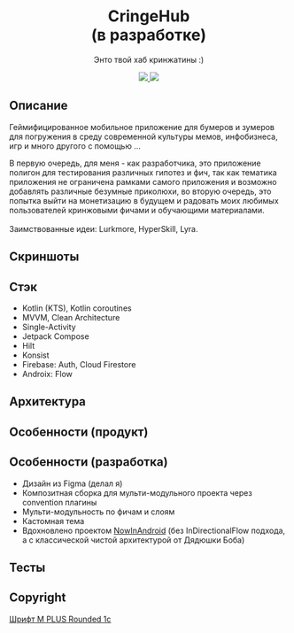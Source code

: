 <h1 align="center">CringeHub <br /> (в разработке)</h1>
<p align="center">
Энто твой хаб кринжатины :)
</p>
<p align="center">
  <a href="https://github.com/RomaZykov/CringeHub/blob/master/README.md">
    <img src="https://img.shields.io/badge/lang-en-yellow" />
  </a>
  <a href="https://github.com/RomaZykov/CringeHub/blob/master/README.ru.md">
    <img src="https://img.shields.io/badge/%D1%8F%D0%B7%D1%8B%D0%BA-%D1%80%D1%83%D1%81%D1%81%D0%BA%D0%B8%D0%B9-orange" />
  </a>
</p>
<p align="center">

## Описание
  Геймифицированное мобильное приложение для бумеров и зумеров для погружения в среду современной культуры мемов, инфобизнеса, игр и много другого с помощью ... 
  
  В первую очередь, для меня - как разработчика, это приложение полигон для тестирования различных гипотез и фич, так как тематика приложения не ограничена рамками самого приложения и возможно добавлять различные безумные приколюхи, во вторую очередь, это попытка выйти на монетизацию в будущем и радовать моих любимых пользователей кринжовыми фичами и обучающими материалами.
<br /><br />  Заимствованные идеи: Lurkmore, HyperSkill, Lyra.

## Скриншоты

## Стэк
  - Kotlin (KTS), Kotlin coroutines
  - MVVM, Clean Architecture
  - Single-Activity
  - Jetpack Compose
  - Hilt
  - Konsist
  - Firebase: Auth, Cloud Firestore
  - Androix: Flow

## Архитектура

## Особенности (продукт)

## Особенности (разработка)
  - Дизайн из Figma (делал я)
  - Композитная сборка для мульти-модульного проекта через convention плагины
  - Мульти-модульность по фичам и слоям
  - Кастомная тема
  - Вдохновлено проектом [NowInAndroid](https://github.com/android/nowinandroid) (без InDirectionalFlow подхода, а с классической чистой архитектурой от Дядюшки Боба)

## Тесты
<!-- 1) Скриншот тесты
From the above section you’ll notice that there were two commands we used – updateDebugScreenshotTest and validateDebugScreenshotTest. With these commands we need to make sure that our screenshots are kept up-to-date with the latest changes in our project, but we don’t want to be updating them all of the time – as we could accidentally update screenshots with UI regressions.

For validateDebugScreenshotTest, we’ll want to run this whenever code is being committed to the project – so ideally on pull requests, failing the request if the check fails.

When it comes to updateDebugScreenshotTest, we’ll only want to run this when there are intended changes made to our UI. Some examples of this could include:

  - making a change to a component in our design system
  - adding a new component to a pre-existing screen
  - adding a new screen that we want to have screenshot tests for
With the examples above, we can see that we only want to run this update command when we are making intended changes to screens and/or components. It could also be the case that we have a pull request that makes intended and unintended changes – so it could be possible to accidentally update screenshots when it was not intended to.

To avoid any accident changes, updateDebugScreenshotTest should not be run automatically by CI and any screenshot changes in pull requests should be flagged be automation so that changes can be checked by reviewers.

2) Приложите примеры кода и способы, как их запустить. Таким образом, вы сможете продемонстрировать, что вы уверены в том, что ваш проект будет работать без каких-либо проблем. Это позволит другим людям также поверить в успех этого проекта.-->

## Copyright
<a href="https://fonts.google.com/specimen/M+PLUS+Rounded+1c/license" title="fox icons">Шрифт M PLUS Rounded 1c</a>
